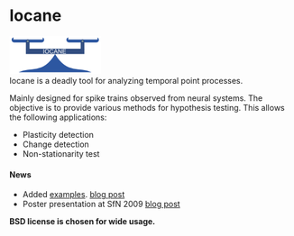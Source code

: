 # Iocane
![](./images/iocane_balance_logo_small.png)  
Iocane is a deadly tool for analyzing temporal point processes.

Mainly designed for spike trains observed from neural systems. The objective is to provide various methods for hypothesis testing. This allows the following applications:  
* Plasticity detection
* Change detection
* Non-stationarity test

#### News
* Added [examples](./iocane_examples). [blog post](http://wp.me/prXHT-3z)
* Poster presentation at SfN 2009 [blog post](http://memming.wordpress.com/2009/10/15/significance-test-for-spike-trains-based-on-finite-point-process-estimation/)  

**BSD license is chosen for wide usage.**
